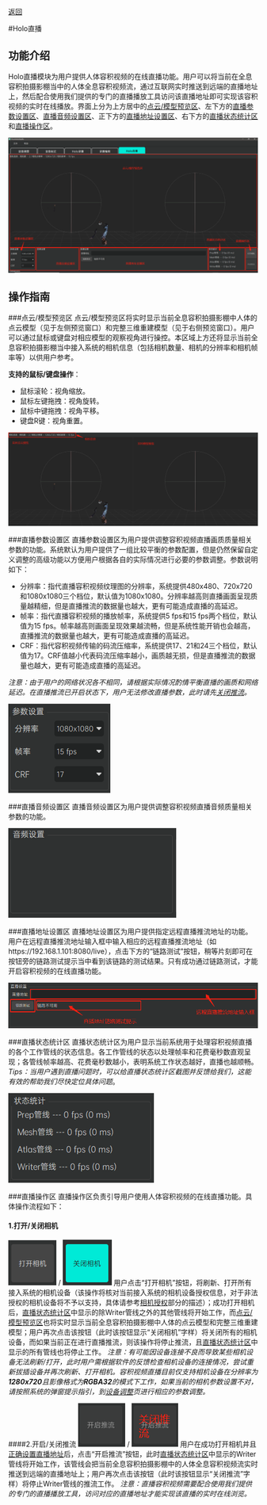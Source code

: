 [返回](promholostudio.md#id_promholostudio)

#<span id = "id_page_holoLive">Holo直播</span>
## 功能介绍
Holo直播模块为用户提供人体容积视频的在线直播功能。用户可以将当前在全息容积拍摄影棚当中的人体全息容积视频流，通过互联网实时推送到远端的直播地址上，然后配合使用我们提供的专门的直播播放工具访问该直播地址即可实现该容积视频的实时在线播放。界面上分为上方居中的[点云/模型预览区](#holoLive_pointcloudAndModelPreviewArea)、左下方的[直播参数设置区](#holoLive_settingArea)、[直播音频设置区](#holoLive_audioArea)、正下方的[直播地址设置区](#holoLive_addressArea)、右下方的[直播状态统计区](#holoLive_statusArea)和[直播操作区](#holoLive_operationArea)。

![image](imgs/PromHoloStudio/page_holoLive/img_holoLive_temp.png)

## 操作指南
###<span id = "holoLive_pointcloudAndModelPreviewArea">点云/模型预览区</span>
点云/模型预览区将实时显示当前全息容积拍摄影棚中人体的点云模型（见于左侧预览窗口）和完整三维重建模型（见于右侧预览窗口）。用户可以通过鼠标或键盘对相应模型的观察视角进行操控。本区域上方还将显示当前全息容积拍摄影棚当中接入系统的相机信息（包括相机数量、相机的分辨率和相机帧率等）以供用户参考。

**支持的鼠标/键盘操作**：
* 鼠标滚轮：视角缩放。
* 鼠标左键拖拽：视角旋转。
* 鼠标中键拖拽：视角平移。
* 键盘R键：视角重置。

![image](imgs/PromHoloStudio/page_holoLive/img_holoLive_temp2.png)

###<span id = "holoLive_settingArea">直播参数设置区</span>
直播参数设置区为用户提供调整容积视频直播画质质量相关参数的功能。系统默认为用户提供了一组比较平衡的参数配置，但是仍然保留自定义调整的高级功能以方便用户根据各自的实际情况进行必要的参数调整。参数说明如下：

* 分辨率：指代直播容积视频纹理图的分辨率，系统提供480x480、720x720和1080x1080三个档位，默认值为1080x1080。分辨率越高则直播画面呈现质量越精细，但是直播推流的数据量也越大，更有可能造成直播的高延迟。
* 帧率：指代直播容积视频的播放帧率，系统提供5 fps和15 fps两个档位，默认值为15 fps。帧率越高则画面呈现效果越流畅，但是系统性能开销也会越高，直播推流的数据量也越大，更有可能造成直播的高延迟。
* CRF：指代容积视频传输的码流压缩率，系统提供17、21和24三个档位，默认值为17。CRF值越小代表码流压缩率越小，画质越无损，但是直播推流的数据量也越大，更有可能造成直播的高延迟。

*注意：由于用户的网络状况各不相同，请根据实际情况酌情平衡直播的画质和网络延迟。在直播推流已开启状态下，用户无法修改直播参数，此时请先[关闭推流](#holoLive_startAndStopLive)。*

![image](imgs/PromHoloStudio/page_holoLive/img_holoLive_temp3.png)

###<span id = "holoLive_audioArea">直播音频设置区</span>
直播音频设置区为用户提供调整容积视频直播音频质量相关参数的功能。

![image](imgs/PromHoloStudio/page_holoLive/img_holoLive_temp4.png)

###<span id = "holoLive_addressArea">直播地址设置区</span>
直播地址设置区为用户提供指定远程直播推流地址的功能。用户在远程直播推流地址输入框中输入相应的远程直播推流地址（如https://192.168.1.101:8080/live），点击下方的“链路测试”按钮，稍等片刻即可在按钮旁的链路测试提示当中看到该链路的测试结果。只有成功通过链路测试，才能开启容积视频的在线直播功能。

![image](imgs/PromHoloStudio/page_holoLive/img_holoLive_temp5.png)

###<span id = "holoLive_statusArea">直播状态统计区</span>
直播状态统计区为用户显示当前系统用于处理容积视频直播的各个工作管线的状态信息。各工作管线的状态以处理帧率和花费毫秒数直观呈现；各管线帧率越高、花费毫秒数越小，表明系统工作状态越好，直播也越顺畅。
*Tips：当用户遇到直播问题时，可以给直播状态统计区截图并反馈给我们，这能有效的帮助我们尽快定位具体问题*。

![image](imgs/PromHoloStudio/page_holoLive/img_holoLive_temp6.png)

###<span id = "holoLive_operationArea">直播操作区</span>
直播操作区负责引导用户使用人体容积视频的在线直播功能。具体操作流程如下：

#### 1.打开/关闭相机
![image](imgs/PromHoloStudio/page_holoLive/img_holoLive_temp7.png) / ![image](imgs/PromHoloStudio/page_holoLive/img_holoLive_temp8.png)
用户点击“打开相机”按钮，将刷新、打开所有接入系统的相机设备（该操作将核对当前接入系统的相机设备授权信息，对于非法授权的相机设备将不予以支持，具体请参考[相机授权](promholostudio.md#CameraLicense)部分的描述）；成功打开相机后，[直播状态统计区](#holoLive_statusArea)中显示的除Writer管线之外的其他管线将开始工作，而[点云/模型预览区](#holoLive_pointcloudAndModelPreviewArea)也将实时显示当前全息容积拍摄影棚中人体的点云模型和完整三维重建模型；用户再次点击该按钮（此时该按钮显示“关闭相机”字样）将关闭所有的相机设备，而如果当前正在进行直播推流，则该操作将停止推流，且[直播状态统计区](#holoLive_statusArea)中显示的所有管线也将停止工作。
*注意：有可能因设备连接不良而导致某些相机设备无法刷新/打开，此时用户需根据软件的反馈检查相机设备的连接情况，尝试重新拔插设备并再次刷新、打开相机。容积视频直播目前仅支持相机设备在分辨率为**1280x720**且影像格式为**RGBA32**的模式下工作，如果当前的相机参数设置不对，请按照系统的弹窗提示指引，到[设备调整](page_deviceSetting.md#id_page_deviceSetting)页进行相应的参数调整。*

####<span id = "holoLive_startAndStopLive">2.开启/关闭推流</span>
![image](imgs/PromHoloStudio/page_holoLive/img_holoLive_temp9.png) / ![image](imgs/PromHoloStudio/page_holoLive/img_holoLive_temp10.png)
用户在成功打开相机并且[正确设置直播地址](#holoLive_addressArea)后，点击“开启推流”按钮，此时[直播状态统计区](#holoLive_statusArea)中显示的Writer管线将开始工作，该管线会把当前全息容积拍摄影棚中的人体全息容积视频流实时推送到远端的直播地址上；用户再次点击该按钮（此时该按钮显示“关闭推流”字样）将停止Writer管线的推流工作。
*注意：直播容积视频需要配合使用我们提供的专门的直播播放工具，访问对应的直播地址才能实现该直播的实时在线浏览。*



